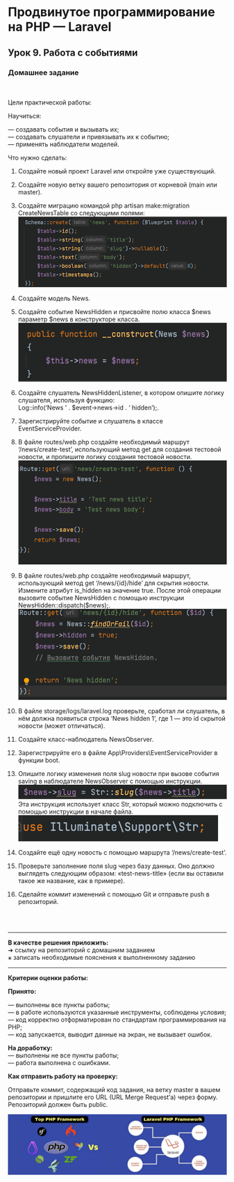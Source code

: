 # Продвинутое программирование на PHP — Laravel
## Урок 9. Работа с событиями
### Домашнее задание
<br><br>
Цели практической работы:<br>

Научиться:<br>

— создавать события и вызывать их;<br>
— создавать слушатели и привязывать их к событию;<br>
— применять наблюдатели моделей.<br>

Что нужно сделать:<br>

1. Создайте новый проект Laravel или откройте уже существующий.<br>

2. Создайте новую ветку вашего репозитория от корневой (main или master).<br>

3. Создайте миграцию командой php artisan make:migration CreateNewsTable со следующими полями:<br>
![](../archives/pic-9-1.jpg)<br>
4. Создайте модель News.<br>

5. Создайте событие NewsHidden и присвойте полю класса $news параметр $news в конструкторе класса.<br>
   ![](../archives/pic-9-2.jpg)<br>
6. Создайте слушатель NewsHiddenListener, в котором опишите логику слушателя, используя функцию:<br>
   Log::info(‘News ’ . $event->news->id . ‘ hidden’);.

7. Зарегистрируйте событие и слушатель в классе EventServiceProvider.

8. В файле routes/web.php создайте необходимый маршрут ‘/news/create-test’, использующий метод get для создания тестовой новости, и пропишите логику создания тестовой новости.<br>
   ![](../archives/pic-9-3.jpg)<br>
9. В файле routes/web.php создайте необходимый маршрут, использующий метод get ‘/news/{id}/hide’ для скрытия новости. Измените атрибут is_hidden на значение true. После этой операции вызовите событие NewsHidden с помощью инструкции NewsHidden::dispatch($news);.<br>
   ![](../archives/pic-9-4.jpg)<br>
10. В файле storage/logs/laravel.log проверьте, сработал ли слушатель, в нём должна появиться строка ‘News hidden 1’, где 1 — это id скрытой новости (может отличаться).<br>

11. Создайте класс-наблюдатель NewsObserver.

12. Зарегистрируйте его в файле App\Providers\EventServiceProvider в функции boot.

13. Опишите логику изменения поля slug новости при вызове события saving в наблюдателе NewsObserver с помощью инструкции.
    ![](../archives/pic-9-5.jpg)<br>
    Эта инструкция использует класс Str, который можно подключить с помощью инструкции в начале файла.
    ![](../archives/pic-9-6.jpg)<br>
14. Создайте ещё одну новость с помощью маршрута ‘/news/create-test’.

15. Проверьте заполнение поля slug через базу данных. Оно должно выглядеть следующим образом: «test-news-title» (если вы оставили такое же название, как в примере).

16. Сделайте коммит изменений с помощью Git и отправьте push в репозиторий.

<br><br><hr>
**В качестве решения приложить:** <br>
➔ ссылку на репозиторий с домашним заданием <br>
⚹ записать необходимые пояснения к выполненному заданию<br>
<hr>

**Критерии оценки работы:** <br>

**Принято:** <br>

— выполнены все пункты работы; <br>
— в работе используются указанные инструменты, соблюдены условия; <br>
— код корректно отформатирован по стандартам программирования на PHP; <br>
— код запускается, выводит данные на экран, не вызывает ошибок. <br>

**На доработку:** <br>
— выполнены не все пункты работы; <br>
— работа выполнена с ошибками. <br>

**Как отправить работу на проверку:** <br>

Отправьте коммит, содержащий код задания, на ветку master в вашем репозитории и пришлите его URL (URL Merge Request’а) через форму. Репозиторий должен быть public.


![PHP Laravel Framework](../archives/i-min.jpg)

<br><br><br>
